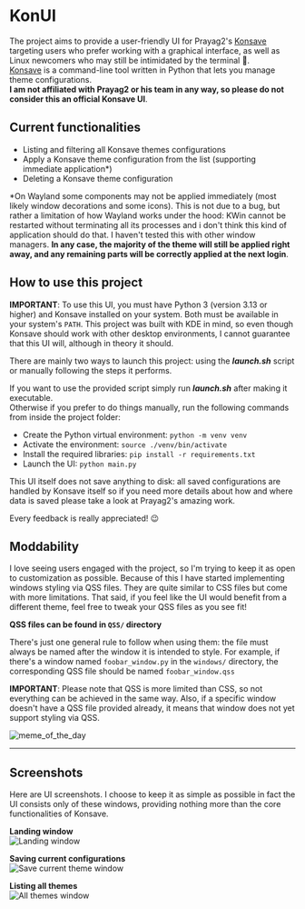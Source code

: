 # KonUI

The project aims to provide a user-friendly UI for Prayag2's [Konsave](https://github.com/Prayag2/konsave) targeting users who prefer working with a graphical interface, as well as Linux newcomers who may still be intimidated by the terminal 🙂.  
[Konsave](https://github.com/Prayag2/konsave) is a command-line tool written in Python that lets you manage theme configurations.  
**I am not affiliated with Prayag2 or his team in any way, so please do not consider this an official Konsave UI**.

## Current functionalities

- Listing and filtering all Konsave themes configurations
- Apply a Konsave theme configuration from the list (supporting immediate application*)
- Deleting a Konsave theme configuration

*On Wayland some components may not be applied immediately (most likely window decorations and some icons). This is not due to a bug, but rather a limitation of how Wayland works under the hood: KWin cannot be restarted without terminating all its processes and i don't think this kind of application should do that. I haven't tested this with other window managers. **In any case, the majority of the theme will still be applied right away, and any remaining parts will be correctly applied at the next login**.

## How to use this project

**IMPORTANT**: To use this UI, you must have Python 3 (version 3.13 or higher) and Konsave installed on your system. Both must be available in your system's ```PATH```.
This project was built with KDE in mind, so even though Konsave should work with other desktop environments, I cannot guarantee that this UI will, although in theory it should.

There are mainly two ways to launch this project: using the **_launch.sh_** script or manually following the steps it performs.

If you want to use the provided script simply run **_launch.sh_** after making it executable.  
Otherwise if you prefer to do things manually, run the following commands from inside the project folder:  

- Create the Python virtual environment: ```python -m venv venv```
- Activate the environment: ```source ./venv/bin/activate```
- Install the required libraries: ```pip install -r requirements.txt```
- Launch the UI: ```python main.py```

This UI itself does not save anything to disk: all saved configurations are handled by Konsave itself so if you need more details about how and where data is saved please take a look at Prayag2's amazing work.

Every feedback is really appreciated! 😉

## Moddability

I love seeing users engaged with the project, so I'm trying to keep it as open to customization as possible. Because of this I have started implementing windows styling via QSS files. They are quite similar to CSS files but come with more limitations. That said, if you feel like the UI would benefit from a different theme, feel free to tweak your QSS files as you see fit!  

**QSS files can be found in ```QSS/``` directory**  

There's just one general rule to follow when using them: the file must always be named after the window it is intended to style. For example, if there's a window named ```foobar_window.py``` in the ```windows/``` directory, the corresponding QSS file should be named ```foobar_window.qss```  

**IMPORTANT**: Please note that QSS is more limited than CSS, so not everything can be achieved in the same way. Also, if a specific window doesn't have a QSS file provided already, it means that window does not yet support styling via QSS.

![meme_of_the_day](https://i.imgflip.com/9vz5ml.jpg)

---

## Screenshots

Here are UI screenshots. I choose to keep it as simple as possible in fact the UI consists only of these windows, providing nothing more than the core functionalities of Konsave.

**Landing window**  
![Landing window](https://i.imgur.com/aWodluN.png)

**Saving current configurations**  
![Save current theme window](https://imgur.com/864sZuA.png)

**Listing all themes**  
![All themes window](https://imgur.com/srF2Uy5.png)
